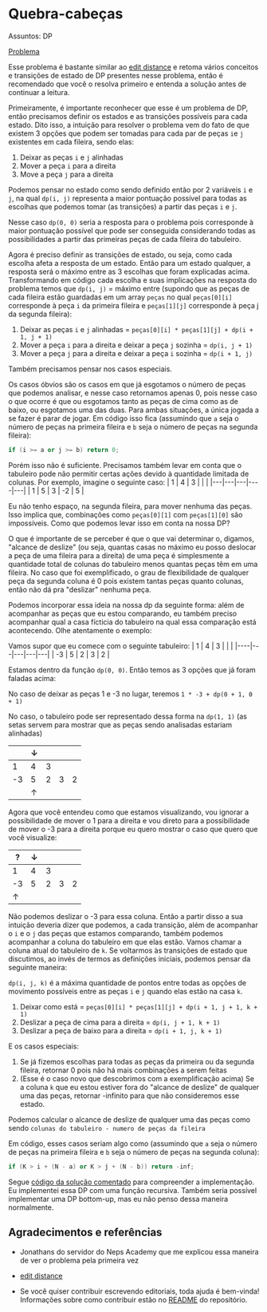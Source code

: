 # Quebra-cabeças
Assuntos: DP

[Problema](https://olimpiada.ic.unicamp.br/pratique/p2/2020/f2/quebra/)


Esse problema é bastante similar ao [edit distance](https://cses.fi/problemset/task/1639) e retoma vários conceitos e transições de estado de DP presentes nesse problema, então é recomendado que você o resolva primeiro e entenda a solução antes de continuar a leitura.

Primeiramente, é importante reconhecer que esse é um problema de DP, então precisamos definir os estados e as transições possíveis para cada estado. Dito isso, a intuição para resolver o problema vem do fato de que existem 3 opções que podem ser tomadas para cada par de peças `i`e `j` existentes em cada fileira, sendo elas:

1. Deixar as peças `i` e `j` alinhadas
2. Mover a peça `i` para a direita
3. Move a peça `j` para a direita

Podemos pensar no estado como sendo definido então por 2 variáveis `i` e `j`, na qual `dp(i, j)` representa a maior pontuação possível para todas as escolhas que podemos tomar (as transições) a partir das peças `i` e `j`. 

Nesse caso `dp(0, 0)` seria a resposta para o problema pois corresponde à maior pontuação possível que pode ser conseguida considerando todas as possibilidades a partir das primeiras peças de cada fileira do tabuleiro.

Agora é preciso definir as transições de estado, ou seja, como cada escolha afeta a resposta de um estado. Então para um estado qualquer, a resposta será o máximo entre as 3 escolhas que foram explicadas acima. Transformando em código cada escolha e suas implicações na resposta do problema temos que `dp(i, j)` = máximo entre (supondo que as peças de cada fileira estão guardadas em um array `peças` no qual `peças[0][i]` corresponde à peça `i` da primeira fileira e `peças[1][j]` corresponde à peça j da segunda fileira):

1. Deixar as peças `i` e `j` alinhadas = `peças[0][i] * peças[1][j] + dp(i + 1, j + 1)`
2. Mover a peça `i` para a direita e deixar a peça `j` sozinha = `dp(i, j + 1)`
3. Mover a peça `j` para a direita e deixar a peça `i` sozinha = `dp(i + 1, j)`

Também precisamos pensar nos casos especiais.

Os casos óbvios são os casos em que já esgotamos o número de peças que podemos analisar, e nesse caso retornamos apenas 0, pois nesse caso o que ocorre é que ou esgotamos tanto as peças de cima como as de baixo, ou esgotamos uma das duas. Para ambas situações, a única jogada a se fazer é parar de jogar. Em código isso fica (assumindo que `a` seja o número de peças na primeira fileira e `b` seja o número de peças na segunda fileira):

```cpp
if (i >= a or j >= b) return 0;
```

Porém isso não é suficiente. Precisamos também levar em conta que o tabuleiro pode não permitir certas ações devido à quantidade limitada de colunas. Por exemplo, imagine o seguinte caso:
| 1 | 4 | 3 |    |   |
|---|---|---|----|---|
| 1 | 5 | 3 | -2 | 5 |

Eu não tenho espaço, na segunda fileira, para mover nenhuma das peças. Isso implica que, combinações como `peças[0][1]` com `peças[1][0]` são impossíveis. Como que podemos levar isso em conta na nossa DP?

O que é importante de se perceber é que o que vai determinar o, digamos, "alcance de deslize" (ou seja, quantas casas no máximo eu posso deslocar a peça de uma fileira para a direita) de uma peça é simplesmente a quantidade total de colunas do tabuleiro menos quantas peças têm em uma fileira. No caso que foi exemplificado, o grau de flexibilidade de qualquer peça da segunda coluna é 0 pois existem tantas peças quanto colunas, então não dá pra "deslizar" nenhuma peça.

Podemos incorporar essa ideia na nossa dp da seguinte forma: além de acompanhar as peças que eu estou comparando, eu também preciso acompanhar qual a casa fícticia do tabuleiro na qual essa comparação está acontecendo. Olhe atentamente o exemplo:

Vamos supor que eu comece com o seguinte tabuleiro:
| 1  | 4 | 3 |   |   |
|----|---|---|---|---|
| -3 | 5 | 2 |  3 | 2 |

Estamos dentro da função `dp(0, 0)`. Então temos as 3 opções que já foram faladas acima:

No caso de deixar as peças 1 e -3 no lugar, teremos `1 * -3 + dp(0 + 1, 0 + 1)`

No caso, o tabuleiro pode ser representado dessa forma na `dp(1, 1)` (as setas servem para mostrar que as peças sendo analisadas estariam alinhadas)

|   | ↓ |  |   |   |
|----|---|---|---|---|
| 1  | 4 | 3 |   |   |
| -3 | 5 | 2 | 3  | 2  |
|      | ↑ |   || |

Agora que você entendeu como que estamos visualizando, vou ignorar a possibilidade de mover o 1 para a direita e vou direto para a possibilidade de mover o -3 para a direita porque eu quero mostrar o caso que quero que você visualize:

| ?  | ↓ |  |   |   |
|----|---|---|---|---|
| 1  | 4 | 3 |   |   |
| -3 | 5 | 2 | 3  | 2  |
|  ↑    |  |   || |

Não podemos deslizar o -3 para essa coluna. Então a partir disso a sua intuição deveria dizer que podemos, a cada transição, além de acompanhar o `i` e o `j` das peças que estamos comparando, também podemos acompanhar a coluna do tabuleiro em que elas estão. Vamos chamar a coluna atual do tabuleiro de `k`. Se voltarmos às transições de estado que discutimos, ao invés de termos as definições iniciais, podemos pensar da seguinte maneira:

`dp(i, j, k)` é a máxima quantidade de pontos entre todas as opções de movimento possíveis entre as peças `i` e `j` quando elas estão na casa `k`.

1. Deixar como está = `peças[0][i] * peças[1][j] + dp(i + 1, j + 1, k + 1)`
2. Deslizar a peça de cima para a direita = `dp(i, j + 1, k + 1)`
3. Deslizar a peça de baixo para a direita = `dp(i + 1, j, k + 1)`

E os casos especiais:
1. Se já fizemos escolhas para todas as peças da primeira ou da segunda fileira, retornar 0 pois não há mais combinações a serem feitas
2. (Esse é o caso novo que descobrimos com a exemplificação acima) Se a coluna `k` que eu estou estiver fora do "alcance de deslize" de qualquer uma das peças, retornar -infinito para que não consideremos esse estado.

Podemos calcular o alcance de deslize de qualquer uma das peças como sendo `colunas do tabuleiro - numero de peças da fileira`

Em código, esses casos seriam algo como (assumindo que `a` seja o número de peças na primeira fileira e `b` seja o número de peças na segunda coluna):

```cpp
if (K > i + (N - a) or K > j + (N - b)) return -inf;
```

Segue [código da solução comentado](https://github.com/sarmentow/editoriais-obi/blob/main/2020/codigo/quebra-cabeca.cpp) para compreender a implementação. Eu implementei essa DP com uma função recursiva. Também seria possível implementar uma DP bottom-up, mas eu não penso dessa maneira normalmente.

## Agradecimentos e referências

- Jonathans do servidor do Neps Academy que me explicou essa maneira de ver o problema pela primeira vez

- [edit distance](https://cses.fi/problemset/task/1639)

- Se você quiser contribuir escrevendo editoriais, toda ajuda é bem-vinda! Informações sobre como contribuir estão no [README](https://github.com/sarmentow/editoriais-obi) do repositório.
